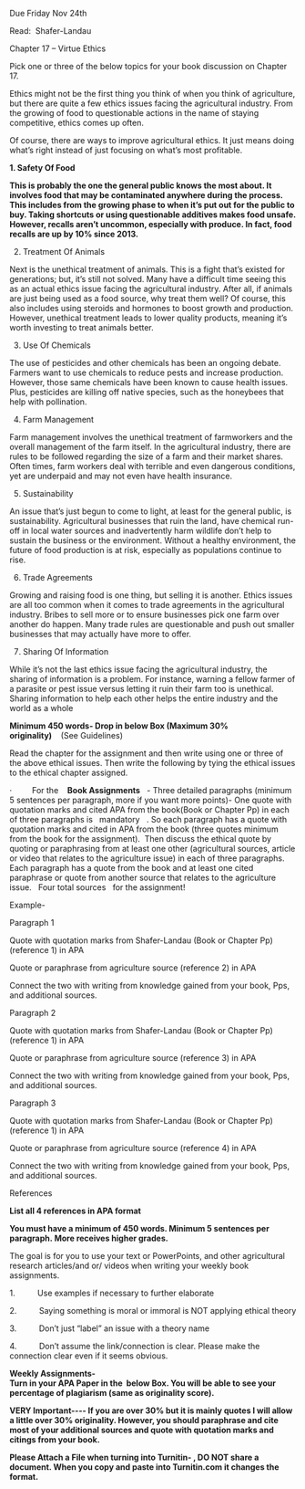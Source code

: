 Due Friday Nov 24th

Read:  Shafer-Landau           

Chapter 17 – Virtue Ethics  

Pick one or three of the below topics for your book discussion on Chapter 17.

Ethics might not be the first thing you think of when you think of agriculture, but there are quite a few ethics issues facing the agricultural industry. From the growing of food to questionable actions in the name of staying competitive, ethics comes up often.

Of course, there are ways to improve agricultural ethics. It just means doing what’s right instead of just focusing on what’s most profitable.

**1. Safety Of Food**

**This is probably the one the general public knows the most about. It involves food that may be contaminated anywhere during the process. This includes from the growing phase to when it’s put out for the public to buy. Taking shortcuts or using questionable additives makes food unsafe. However, recalls aren’t uncommon, especially with produce. In fact, food recalls are up by 10% since 2013.**

2. Treatment Of Animals

Next is the unethical treatment of animals. This is a fight that’s existed for generations; but, it’s still not solved. Many have a difficult time seeing this as an actual ethics issue facing the agricultural industry. After all, if animals are just being used as a food source, why treat them well? Of course, this also includes using steroids and hormones to boost growth and production. However, unethical treatment leads to lower quality products, meaning it’s worth investing to treat animals better.

3. Use Of Chemicals

The use of pesticides and other chemicals has been an ongoing debate. Farmers want to use chemicals to reduce pests and increase production. However, those same chemicals have been known to cause health issues. Plus, pesticides are killing off native species, such as the honeybees that help with pollination.

4. Farm Management

Farm management involves the unethical treatment of farmworkers and the overall management of the farm itself. In the agricultural industry, there are rules to be followed regarding the size of a farm and their market shares. Often times, farm workers deal with terrible and even dangerous conditions, yet are underpaid and may not even have health insurance.

5. Sustainability

An issue that’s just begun to come to light, at least for the general public, is sustainability. Agricultural businesses that ruin the land, have chemical run-off in local water sources and inadvertently harm wildlife don’t help to sustain the business or the environment. Without a healthy environment, the future of food production is at risk, especially as populations continue to rise.

6. Trade Agreements

Growing and raising food is one thing, but selling it is another. Ethics issues are all too common when it comes to trade agreements in the agricultural industry. Bribes to sell more or to ensure businesses pick one farm over another do happen. Many trade rules are questionable and push out smaller businesses that may actually have more to offer.

7. Sharing Of Information

While it’s not the last ethics issue facing the agricultural industry, the sharing of information is a problem. For instance, warning a fellow farmer of a parasite or pest issue versus letting it ruin their farm too is unethical. Sharing information to help each other helps the entire industry and the world as a whole

**Minimum 450 words- Drop in below Box (Maximum 30% originality)**    (See Guidelines)

Read the chapter for the assignment and then write using one or three of the above ethical issues. Then write the following by tying the ethical issues to the ethical chapter assigned. 

·         For the    **Book Assignments**   - Three detailed paragraphs (minimum 5 sentences per paragraph, more if you want more points)- One quote with quotation marks and cited APA from the book(Book or Chapter Pp) in each of three paragraphs is   mandatory   . So each paragraph has a quote with quotation marks and cited in APA from the book (three quotes minimum from the book for the assignment).  Then discuss the ethical quote by quoting or paraphrasing from at least one other (agricultural sources, article or video that relates to the agriculture issue) in each of three paragraphs. Each paragraph has a quote from the book and at least one cited paraphrase or quote from another source that relates to the agriculture issue.   Four total sources   for the assignment!

Example-

Paragraph 1

Quote with quotation marks from Shafer-Landau (Book or Chapter Pp) (reference 1) in APA

Quote or paraphrase from agriculture source (reference 2) in APA

Connect the two with writing from knowledge gained from your book, Pps, and additional sources.

Paragraph 2

Quote with quotation marks from Shafer-Landau (Book or Chapter Pp) (reference 1) in APA

Quote or paraphrase from agriculture source (reference 3) in APA

Connect the two with writing from knowledge gained from your book, Pps, and additional sources.

Paragraph 3

Quote with quotation marks from Shafer-Landau (Book or Chapter Pp) (reference 1) in APA

Quote or paraphrase from agriculture source (reference 4) in APA

Connect the two with writing from knowledge gained from your book, Pps, and additional sources.

References

**List all 4 references in APA format**

**You must have a minimum of 450 words. Minimum 5 sentences per paragraph. More receives higher grades.**

The goal is for you to use your text or PowerPoints, and other agricultural research articles/and or/ videos when writing your weekly book assignments.

1.          Use examples if necessary to further elaborate

2.          Saying something is moral or immoral is NOT applying ethical theory

3.          Don’t just “label” an issue with a theory name

4.          Don’t assume the link/connection is clear. Please make the connection clear even if it seems obvious.

**Weekly Assignments-  
Turn in your APA Paper in the  below Box. You will be able to see your percentage of plagiarism (same as originality score).**

**VERY Important---- If you are over 30% but it is mainly quotes I will allow a little over 30% originality. However, you should paraphrase and cite most of your additional sources and quote with quotation marks and citings from your book.**

**Please Attach a File when turning into Turnitin- , DO NOT share a document. When you copy and paste into Turnitin.com it changes the format.**